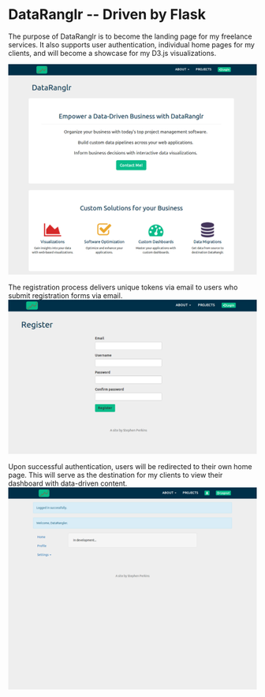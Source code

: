 # DataRanglr -- Driven by Flask

The purpose of DataRanglr is to become the landing page for my freelance services. It also supports user authentication, individual
home pages for my clients, and will become a showcase for my D3.js visualizations.  

![dataranglr home](https://github.com/stephperk/dataranglr/blob/master/app/static/dataranglr.png)

The registration process delivers unique tokens via email to users who submit registration forms via email.   
![register page](https://github.com/stephperk/dataranglr/blob/master/app/static/register.png)

Upon successful authentication, users will be redirected to their own home page. This will serve as the destination for my clients to view their dashboard with data-driven content.
![user home](https://github.com/stephperk/dataranglr/blob/master/app/static/user-home.png)
